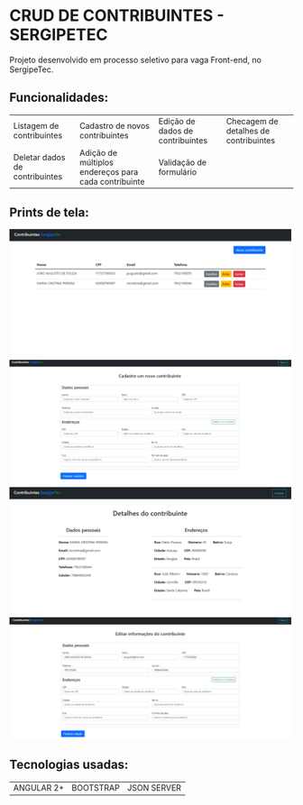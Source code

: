 # CRUD DE CONTRIBUINTES - SERGIPETEC

<p>Projeto desenvolvido em processo seletivo para vaga Front-end, no SergipeTec.</p>

## Funcionalidades:

<table>
  <tr>
    <td>Listagem de contribuintes</td>
    <td>Cadastro de novos contribuintes</td>
    <td>Edição de dados de contribuintes</td>
    <td>Checagem de detalhes de contribuintes</td>
  </tr>
   <tr>
    <td>Deletar dados de contribuintes</td>
    <td>Adição de múltiplos endereços para cada contribuinte</td>
    <td>Validação de formulário</td>
  </tr>
</table>

## Prints de tela:

<div>
  <img width="500" src="./src/assets/printtela1.png" />
  <img width="500" src="./src/assets/printtela2.png" />
</div>
<div>
  <img width="500" src="./src/assets/printtela3.png" />
  <img width="500" src="./src/assets/printtela4.png" />
</div>

## Tecnologias usadas:
<table>
  <tr>
    <td>ANGULAR 2+</td>
    <td>BOOTSTRAP</td>
    <td>JSON SERVER</td>
  </tr>
</table>
